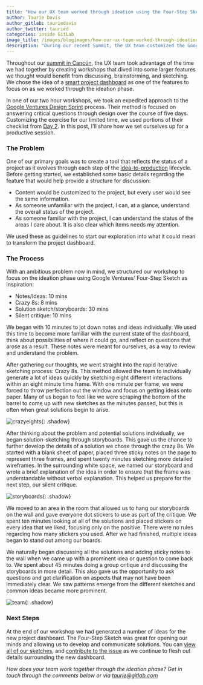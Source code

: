 ```yaml
---
title: "How our UX team worked through ideation using the Four-Step Sketch"
author: Taurie Davis
author_gitlab: tauriedavis
author_twitter: tauried
categories: inside GitLab
image_title: /images/blogimages/how-our-ux-team-worked-through-ideation-using-the-four-step-sketch/facilitating-ideas--overview.jpg
description: "During our recent Summit, the UX team customized the Google Ventures Design Sprint process to tackle some of our larger feature proposals."
---
```


Throughout our [summit in Cancún](https://about.gitlab.com/2017/02/08/gitlab-mexico-summit-2017/), the UX team took advantage of the time we had together by creating workshops that dived into some larger features we thought would benefit from discussing, brainstorming, and sketching. We chose the idea of a [smart project dashboard](https://gitlab.com/gitlab-org/gitlab-ce/issues/22551) as one of the features to focus on as we worked through the ideation phase.

<!-- more -->

In one of our two hour workshops, we took an expedited approach to the [Google Ventures Design Sprint](http://www.gv.com/sprint/) process. Their method is focused on answering critical questions through design over the course of five days. Customizing the exercise for our limited time, we used portions of their checklist from [Day 2](https://library.gv.com/sprint-week-tuesday-d22b30f905c3). In this post, I'll share how we set ourselves up for a productive session.

### The Problem

One of our primary goals was to create a tool that reflects the status of a project as it evolves through each step of the [idea-to-production](https://about.gitlab.com/2016/11/14/idea-to-production/) lifecycle. Before getting started, we established some basic details regarding the feature that would help provide a structure for discussion:

- Content would be customized to the project, but every user would see the same information.
- As someone unfamiliar with the project, I can, at a glance, understand the overall status of the project.
- As someone familiar with the project, I can understand the status of the areas I care about. It is also clear which items needs my attention.

We used these as guidelines to start our exploration into what it could mean to transform the project dashboard.

### The Process

With an ambitious problem now in mind, we structured our workshop to focus on the ideation phase using Google Ventures' Four-Step Sketch as inspiration:

- Notes/Ideas: 10 mins
- Crazy 8s: 8 mins
- Solution sketch/storyboards: 30 mins
- Silent critique: 10 mins

We began with 10 minutes to jot down notes and ideas individually. We used this time to become more familiar with the current state of the dashboard, think about possibilities of where it could go, and reflect on questions that arose as a result. These notes were meant for ourselves, as a way to review and understand the problem.

After gathering our thoughts, we went straight into the rapid iterative sketching process: Crazy 8s. This method allowed the team to individually generate a lot of ideas quickly by sketching eight different interactions within an eight minute time frame. With one minute per frame, we were forced to throw perfection out the window and focus on getting ideas onto paper. Many of us began to feel like we were scraping the bottom of the barrel to come up with new sketches as the minutes passed, but this is often when great solutions begin to arise.

![crazyeights](/images/blogimages/how-our-ux-team-worked-through-ideation-using-the-four-step-sketch/facilitating-ideas--crazyeights.jpg){: .shadow}

After thinking about the problem and potential solutions individually, we began solution-sketching through storyboards. This gave us the chance to further develop the details of a solution we chose through the crazy 8s. We started with a blank sheet of paper, placed three sticky notes on the page to represent three frames, and spent twenty minutes sketching more detailed wireframes. In the surrounding white space, we named our storyboard and wrote a brief explanation of the idea in order to ensure that the frame was understandable without verbal explanation. This helped us prepare for the next step, our silent critique.

![storyboards](/images/blogimages/how-our-ux-team-worked-through-ideation-using-the-four-step-sketch/facilitating-ideas--storyboard.jpg){: .shadow}

We moved to an area in the room that allowed us to hang our storyboards on the wall and gave everyone dot stickers to use as part of the critique. We spent ten minutes looking at all of the solutions and placed stickers on every idea that we liked, focusing only on the positive. There were no rules regarding how many stickers you used. After we had finished, multiple ideas began to stand out among our boards.

We naturally began discussing all the solutions and adding sticky notes to the wall when we came up with a prominent idea or question to come back to. We spent about 45 minutes doing a group critique and discussing the storyboards in more detail. This also gave us the opportunity to ask questions and get clarification on aspects that may not have been immediately clear. We saw patterns emerge from the different sketches and common ideas became more prominent.

![team](/images/blogimages/how-our-ux-team-worked-through-ideation-using-the-four-step-sketch/facilitating-ideas--team.jpg){: .shadow}

### Next Steps

At the end of our workshop we had generated a number of ideas for the new project dashboard. The Four-Step Sketch was great for opening our minds and allowing us to develop and communicate solutions. You can [view all of our sketches](https://drive.google.com/drive/folders/0B-PqsmU0p5QVMFZCNm4yRFhBblU?usp=sharing), and [contribute to the issue](https://gitlab.com/gitlab-org/gitlab-ce/issues/27112) as we continue to flesh out details surrounding the new dashboard.

*How does your team work together through the ideation phase? Get in touch through the comments below or via taurie@gitlab.com*
